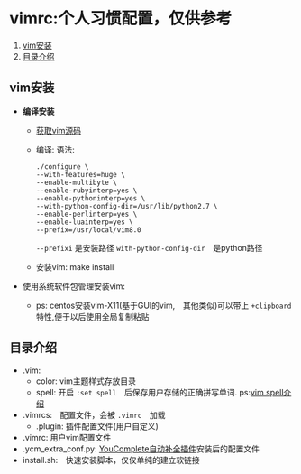 # vimrc:个人习惯配置，仅供参考
1. [vim安装](#vim安装)
2. [目录介绍](#目录介绍)

vim安装
----------

* **编译安装**
	*  [获取vim源码](https://github.com/vim/vim) 
	*  编译:
		语法:

		```
		./configure \
		--with-features=huge \
		--enable-multibyte \
		--enable-rubyinterp=yes \
		--enable-pythoninterp=yes \
		--with-python-config-dir=/usr/lib/python2.7 \
		--enable-perlinterp=yes \
		--enable-luainterp=yes \
		--prefix=/usr/local/vim8.0
		```
		`--prefixi` 是安装路径 `with-python-config-dir`　是python路径

	*  安装vim:
	make install

*  使用系统软件包管理安装vim:
	* ps: centos安装vim-X11(基于GUI的vim,　其他类似)可以带上 `+clipboard` 特性,便于以后使用全局复制粘贴

## 目录介绍
* .vim: 
	* color: vim主题样式存放目录
	* spell: 开启 `:set spell`　后保存用户存储的正确拼写单词. ps:[vim spell介绍](http://vimcdoc.sourceforge.net/doc/spell.html)
* .vimrcs:　配置文件，会被 `.vimrc`　加载
	* .plugin: 插件配置文件(用户自定义)
* .vimrc: 用户vim配置文件
* .ycm_extra_conf.py: [YouComplete自动补全插件](https://github.com/Valloric/YouCompleteMe/blob/master/README.md)安装后的配置文件
* install.sh:　快速安装脚本，仅仅单纯的建立软链接

